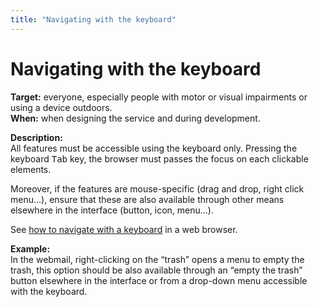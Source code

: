 ```yaml
---
title: "Navigating with the keyboard"
---
```


# Navigating with the keyboard

**Target:** everyone, especially people with motor or visual impairments or using a device outdoors.  
**When:** when designing the service and during development.

**Description:**  
All features must be accessible using the keyboard only. Pressing the keyboard <kbd>Tab</kbd> key, the browser must passes the focus on each clickable elements. 

Moreover, if the features are mouse-specific (drag and drop, right click menu…), ensure that these are also available through other means elsewhere in the interface (button, icon, menu…).

See [how to navigate with a keyboard](../../test-tools/keyboard-navigation/) in a web browser.

**Example:**  
In the webmail, right-clicking on the “trash” opens a menu to empty the trash, this option should be also available through an “empty the trash” button elsewhere in the interface or from a drop-down menu accessible with the keyboard.

